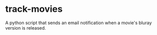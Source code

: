 # track-movies
A python script that sends an email notification when a movie's bluray version is released.
